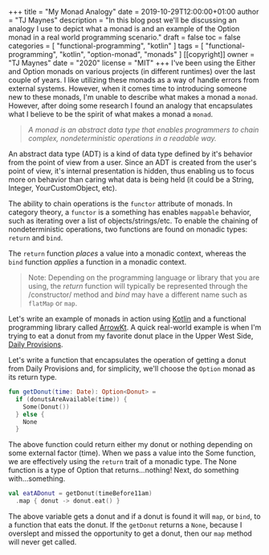 +++
title = "My Monad Analogy"
date = 2019-10-29T12:00:00+01:00
author = "TJ Maynes"
description = "In this blog post we'll be discussing an analogy I use to depict what a monad is and an example of the Option monad in a real world programming scenario."
draft = false 
toc = false
categories = [
  "functional-programming",
  "kotlin"
]
tags = [
  "functional-programming",
  "kotlin",
  "option-monad",
  "monads"
]
[[copyright]]
  owner = "TJ Maynes"
  date = "2020"
  license = "MIT"
+++
I've been using the Either and Option monads on various projects (in different runtimes) over the last couple of years. I like utilizing these monads as a way of handle errors from external systems. However, when it comes time to introducing someone new to these monads, I'm unable to describe what makes a monad a `monad`. However, after doing some research I found an analogy that encapsulates what I believe to be the spirit of what makes a monad a `monad`.

> *A monad is an abstract data type that enables programmers to chain complex, nondeterministic operations in a readable way.*

An abstract data type (ADT) is a kind of data type defined by it's behavior from the point of view from a user. Since an ADT is created from the user's point of view, it's internal presentation is hidden, thus enabling us to focus more on behavior than caring what data is being held (it could be a String, Integer, YourCustomObject, etc).

The ability to chain operations is the `functor` attribute of monads. In category theory, a `functor` is a something has enables `mappable` behavior, such as iterating over a list of objects/strings/etc. To enable the chaining of nondeterministic operations, two functions are found on monadic types: `return` and `bind`.

The `return` function *places* a value into a monadic context, whereas the `bind` function *applies* a function in a monadic context.

> Note: Depending on the programming language or library that you are using, the *return* function will typically be represented through the /constructor/ method and *bind* may have a different name such as `flatMap` or `map`.

Let's write an example of monads in action using [Kotlin](https://kotlinlang.org/) and a functional programming library called [ArrowKt](https://arrow-kt.io/docs/apidocs/arrow-core-data/arrow.core/-option). A quick real-world example is when I'm trying to eat a donut from my favorite donut place in the Upper West Side, [Daily Provisions](https://www.dailyprovisionsnyc.com/menus/).

Let's write a function that encapsulates the operation of getting a donut from Daily Provisions and, for simplicity, we'll choose the `Option` monad as its return type.

```kotlin
fun getDonut(time: Date): Option<Donut> =
  if (donutsAreAvailable(time)) {
    Some(Donut())
  } else {
    None
  }
```

The above function could return either my donut or nothing depending on some external factor (time). When we pass a value into the Some function, we are effectively using the `return` trait of a monadic type. The None function is a type of Option that returns...nothing! Next, do something with...something.

```kotlin
val eatADonut = getDonut(timeBefore11am)
  .map { donut -> donut.eat() }
```

The above variable gets a donut and if a donut is found it will `map`, or `bind`, to a function that eats the donut. If the `getDonut` returns a `None`, because I overslept and missed the opportunity to get a donut, then our `map` method will never get called.
